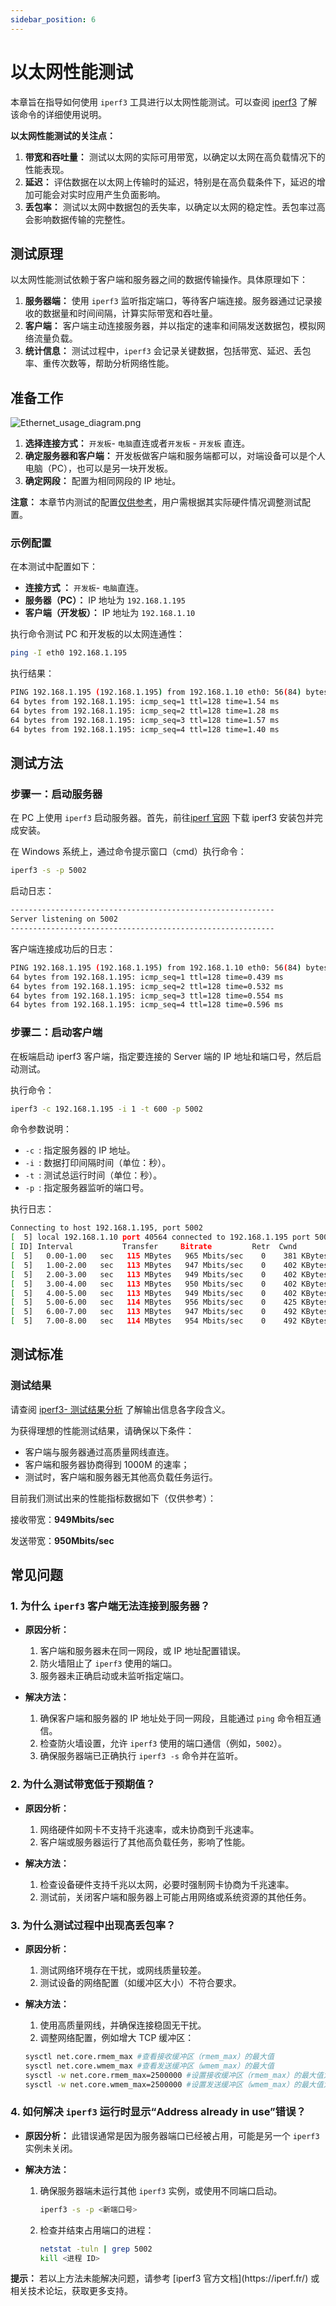 ```yaml
---
sidebar_position: 6
---
```


# 以太网性能测试

本章旨在指导如何使用 `iperf3` 工具进行以太网性能测试。可以查阅 [iperf3](../linux_command_manual/cmd_iperf3.md) 了解该命令的详细使用说明。

**以太网性能测试的关注点：**

1. **带宽和吞吐量：** 测试以太网的实际可用带宽，以确定以太网在高负载情况下的性能表现。
2. **延迟：** 评估数据在以太网上传输时的延迟，特别是在高负载条件下，延迟的增加可能会对实时应用产生负面影响。
3. **丢包率：** 测试以太网中数据包的丢失率，以确定以太网的稳定性。丢包率过高会影响数据传输的完整性。

## 测试原理

以太网性能测试依赖于客户端和服务器之间的数据传输操作。具体原理如下：
1. **服务器端：** 使用 `iperf3` 监听指定端口，等待客户端连接。服务器通过记录接收的数据量和时间间隔，计算实际带宽和吞吐量。
2. **客户端：** 客户端主动连接服务器，并以指定的速率和间隔发送数据包，模拟网络流量负载。
3. **统计信息：** 测试过程中，`iperf3` 会记录关键数据，包括带宽、延迟、丢包率、重传次数等，帮助分析网络性能。

## 准备工作


 ![Ethernet_usage_diagram.png](https://rdk-doc.oss-cn-beijing.aliyuncs.com/doc/images_to_upload/Ethernet_usage_diagram.png)

1. **选择连接方式：** `开发板`- `电脑`直连或者`开发板` - `开发板` 直连。
2. **确定服务器和客户端：** 开发板做客户端和服务端都可以，对端设备可以是个人电脑（PC），也可以是另一块开发板。
3. **确定网段：** 配置为相同网段的 IP 地址。

<div class="note">
<strong> 注意：</strong> 本章节内测试的配置<u>仅供参考</u>，用户需根据其实际硬件情况调整测试配置。
</div>

### 示例配置

在本测试中配置如下：

- **连接方式 ：** `开发板`- `电脑`直连。
- **服务器（PC）：** IP 地址为 `192.168.1.195`
- **客户端（开发板）：** IP 地址为 `192.168.1.10`

执行命令测试 PC 和开发板的以太网连通性：

```bash
ping -I eth0 192.168.1.195
```

执行结果：

```bash
PING 192.168.1.195 (192.168.1.195) from 192.168.1.10 eth0: 56(84) bytes of data.
64 bytes from 192.168.1.195: icmp_seq=1 ttl=128 time=1.54 ms
64 bytes from 192.168.1.195: icmp_seq=2 ttl=128 time=1.28 ms
64 bytes from 192.168.1.195: icmp_seq=3 ttl=128 time=1.57 ms
64 bytes from 192.168.1.195: icmp_seq=4 ttl=128 time=1.40 ms
```

## 测试方法

### 步骤一：启动服务器

在 PC 上使用 `iperf3` 启动服务器。首先，前往[iperf 官网](https://iperf.fr/iperf-download.php) 下载 iperf3 安装包并完成安装。

在 Windows 系统上，通过命令提示窗口（cmd）执行命令：

```bash
iperf3 -s -p 5002
```

启动日志：

```bash
-----------------------------------------------------------
Server listening on 5002
-----------------------------------------------------------
```

客户端连接成功后的日志：

```bash
PING 192.168.1.195 (192.168.1.195) from 192.168.1.10 eth0: 56(84) bytes of data.
64 bytes from 192.168.1.195: icmp_seq=1 ttl=128 time=0.439 ms
64 bytes from 192.168.1.195: icmp_seq=2 ttl=128 time=0.532 ms
64 bytes from 192.168.1.195: icmp_seq=3 ttl=128 time=0.554 ms
64 bytes from 192.168.1.195: icmp_seq=4 ttl=128 time=0.596 ms
```

### 步骤二：启动客户端

在板端启动 iperf3 客户端，指定要连接的 Server 端的 IP 地址和端口号，然后启动测试。

执行命令：

```bash
iperf3 -c 192.168.1.195 -i 1 -t 600 -p 5002
```

<!-- 命令参数说明： `iperf3 -c [server 端 IP 地址] -i [数据打印间隔时间] -t [总运行时间] -p [对应端口号]`。 -->

命令参数说明：

- `-c `: 指定服务器的 IP 地址。
- `-i `: 数据打印间隔时间（单位：秒）。
- `-t `: 测试总运行时间（单位：秒）。
- `-p `: 指定服务器监听的端口号。

执行日志：

```bash
Connecting to host 192.168.1.195, port 5002
[  5] local 192.168.1.10 port 40564 connected to 192.168.1.195 port 5002
[ ID] Interval           Transfer     Bitrate         Retr  Cwnd
[  5]   0.00-1.00   sec   115 MBytes   965 Mbits/sec    0    381 KBytes
[  5]   1.00-2.00   sec   113 MBytes   947 Mbits/sec    0    402 KBytes
[  5]   2.00-3.00   sec   113 MBytes   949 Mbits/sec    0    402 KBytes
[  5]   3.00-4.00   sec   113 MBytes   950 Mbits/sec    0    402 KBytes
[  5]   4.00-5.00   sec   113 MBytes   949 Mbits/sec    0    402 KBytes
[  5]   5.00-6.00   sec   114 MBytes   956 Mbits/sec    0    425 KBytes
[  5]   6.00-7.00   sec   113 MBytes   947 Mbits/sec    0    492 KBytes
[  5]   7.00-8.00   sec   114 MBytes   954 Mbits/sec    0    492 KBytes
```

## 测试标准

### 测试结果

请查阅 [iperf3- 测试结果分析](../linux_command_manual/cmd_iperf3.html#span-id-iperf-result) 了解输出信息各字段含义。

为获得理想的性能测试结果，请确保以下条件：

- 客户端与服务器通过高质量网线直连。
- 客户端和服务器协商得到 1000M 的速率；
- 测试时，客户端和服务器无其他高负载任务运行。

目前我们测试出来的性能指标数据如下（仅供参考）：

接收带宽：**949Mbits/sec**

发送带宽：**950Mbits/sec**

## 常见问题

### 1. 为什么 `iperf3` 客户端无法连接到服务器？
- **原因分析：**
  1. 客户端和服务器未在同一网段，或 IP 地址配置错误。
  2. 防火墙阻止了 `iperf3` 使用的端口。
  3. 服务器未正确启动或未监听指定端口。

- **解决方法：**
  1. 确保客户端和服务器的 IP 地址处于同一网段，且能通过 `ping` 命令相互通信。
  2. 检查防火墙设置，允许 `iperf3` 使用的端口通信（例如，`5002`）。
  3. 确保服务器端已正确执行 `iperf3 -s` 命令并在监听。

### 2. 为什么测试带宽低于预期值？
- **原因分析：**
  1. 网络硬件如网卡不支持千兆速率，或未协商到千兆速率。
  2. 客户端或服务器运行了其他高负载任务，影响了性能。

- **解决方法：**
  1. 检查设备硬件支持千兆以太网，必要时强制网卡协商为千兆速率。
  2. 测试前，关闭客户端和服务器上可能占用网络或系统资源的其他任务。

### 3. 为什么测试过程中出现高丢包率？
- **原因分析：**
  1. 测试网络环境存在干扰，或网线质量较差。
  2. 测试设备的网络配置（如缓冲区大小）不符合要求。

- **解决方法：**
  1. 使用高质量网线，并确保连接稳固无干扰。
  2. 调整网络配置，例如增大 TCP 缓冲区：
    ```bash
    sysctl net.core.rmem_max #查看接收缓冲区（rmem_max）的最大值
    sysctl net.core.wmem_max #查看发送缓冲区（wmem_max）的最大值
    sysctl -w net.core.rmem_max=2500000 #设置接收缓冲区（rmem_max）的最大值为 2,500,000 字节
    sysctl -w net.core.wmem_max=2500000 #设置发送缓冲区（wmem_max）的最大值为 2,500,000 字节
    ```

### 4. 如何解决 `iperf3` 运行时显示“Address already in use”错误？
- **原因分析：**
  此错误通常是因为服务器端口已经被占用，可能是另一个 `iperf3` 实例未关闭。

- **解决方法：**
  1. 确保服务器端未运行其他 `iperf3` 实例，或使用不同端口启动。
     ```bash
     iperf3 -s -p <新端口号>
     ```
  2. 检查并结束占用端口的进程：
     ```bash
     netstat -tuln | grep 5002
     kill <进程 ID>
     ```
<div class="note">
<strong> 提示：</strong> 若以上方法未能解决问题，请参考 [iperf3 官方文档](https://iperf.fr/) 或相关技术论坛，获取更多支持。
</div>
